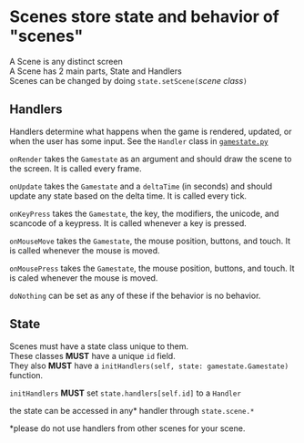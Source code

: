 # Scenes store state and behavior of "scenes"

A Scene is any distinct screen  
A Scene has 2 main parts, State and Handlers  
Scenes can be changed by doing `state.setScene(`*scene class*`)`

## Handlers

Handlers determine what happens when the game is rendered, updated, or when the user has some input. See the `Handler` class in [`gamestate.py`](../src/game/gamestate.py)  

`onRender` takes the `Gamestate` as an argument and should draw the scene to the screen. It is called every frame.  
  
`onUpdate` takes the `Gamestate` and a `deltaTime` (in seconds) and should update any state based on the delta time. It is called every tick.  
  
`onKeyPress` takes the `Gamestate`, the key, the modifiers, the unicode, and scancode of a keypress. It is called whenever a key is pressed.  
  
`onMouseMove` takes the `Gamestate`, the mouse position, buttons, and touch. It is called whenever the mouse is moved.  
  
`onMousePress` takes the `Gamestate`, the mouse position, buttons, and touch. It is caled whenever the mouse is moved.  
  
`doNothing` can be set as any of these if the behavior is no behavior.

## State

Scenes must have a state class unique to them.  
These classes **MUST** have a unique `id` field.  
They also **MUST** have a `initHandlers(self, state: gamestate.Gamestate)` function.  
  
`initHandlers` **MUST** set `state.handlers[self.id]` to a `Handler`  
  
the state can be accessed in any* handler through `state.scene.*`  
  
*please do not use handlers from other scenes for your scene.
